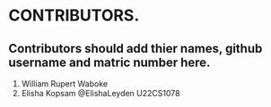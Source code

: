 # CONTRIBUTORS.
## Contributors should add thier names, github username and matric number here.

<ol>
<li>William Rupert Waboke</li>
<li>Elisha Kopsam @ElishaLeyden U22CS1078</li>

</ol>
